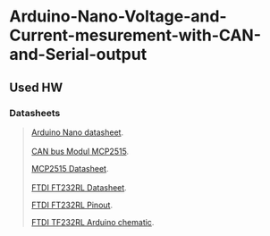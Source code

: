 # Arduino-Nano-Voltage-and-Current-mesurement-with-CAN-and-Serial-output
## Used HW
### Datasheets
>[Arduino Nano datasheet](https://github.com/InTheCar/Arduino-Nano-Voltage-and-Current-mesurement-with-CAN-and-Serial-output/blob/main/Datasheets/Nano_V3_mit_CH340_Datenblatt.pdf).
<br/><br/>
>[CAN bus Modul MCP2515](https://github.com/InTheCar/Arduino-Nano-Voltage-and-Current-mesurement-with-CAN-and-Serial-output/blob/main/Datasheets/CAN%20Bus%20Modul%20Datenblatt%20AZ-Delivery%20Vertriebs%20GmbH.pdf).
>
>[MCP2515 Datasheet](https://github.com/InTheCar/Arduino-Nano-Voltage-and-Current-mesurement-with-CAN-and-Serial-output/blob/main/Datasheets/MCP2515.PDF).
<br/><br/>
>[FTDI FT232RL Datasheet](https://github.com/InTheCar/Arduino-Nano-Voltage-and-Current-mesurement-with-CAN-and-Serial-output/blob/main/Datasheets/FTDI%20Adapter%20FT232RL%20Datenblatt%20AZ-Delivery%20Vertriebs%20GmbH.pdf).
>
>[FTDI FT232RL Pinout](https://github.com/InTheCar/Arduino-Nano-Voltage-and-Current-mesurement-with-CAN-and-Serial-output/blob/main/Datasheets/FTDI%20Adapter%20FT232RL%20Pinout.pdf).
>
>[FTDI TF232RL Arduino chematic](https://github.com/InTheCar/Arduino-Nano-Voltage-and-Current-mesurement-with-CAN-and-Serial-output/blob/main/Datasheets/FTDI%20Adapter%20FT232RL%20Arduino%20Schematic.pdf).

